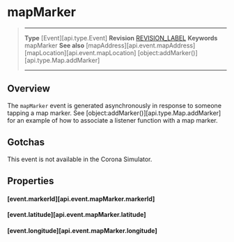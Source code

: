 
# mapMarker

> --------------------- ------------------------------------------------------------------------------------------
> __Type__              [Event][api.type.Event]
> __Revision__          [REVISION_LABEL](REVISION_URL)
> __Keywords__          mapMarker
> __See also__			[mapAddress][api.event.mapAddress]
>						[mapLocation][api.event.mapLocation]
>						[object:addMarker()][api.type.Map.addMarker]
> --------------------- ------------------------------------------------------------------------------------------

## Overview

The `mapMarker` event is generated asynchronously in response to someone tapping a map marker. See [object:addMarker()][api.type.Map.addMarker] for an example of how to associate a listener function with a map marker.


## Gotchas

This event is not available in the Corona Simulator.


## Properties

#### [event.markerId][api.event.mapMarker.markerId]

#### [event.latitude][api.event.mapMarker.latitude]

#### [event.longitude][api.event.mapMarker.longitude]
